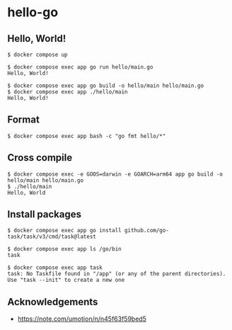 # hello-go

## Hello, World!

```
$ docker compose up

$ docker compose exec app go run hello/main.go
Hello, World!

$ docker compose exec app go build -o hello/main hello/main.go
$ docker compose exec app ./hello/main
Hello, World!
```

## Format

```
$ docker compose exec app bash -c "go fmt hello/*"
```

## Cross compile

```
$ docker compose exec -e GOOS=darwin -e GOARCH=arm64 app go build -o hello/main hello/main.go
$ ./hello/main 
Hello, World
```

## Install packages

```
$ docker compose exec app go install github.com/go-task/task/v3/cmd/task@latest

$ docker compose exec app ls /go/bin
task

$ docker compose exec app task
task: No Taskfile found in "/app" (or any of the parent directories). Use "task --init" to create a new one
```

## Acknowledgements

- https://note.com/umotion/n/n45f63f59bed5
